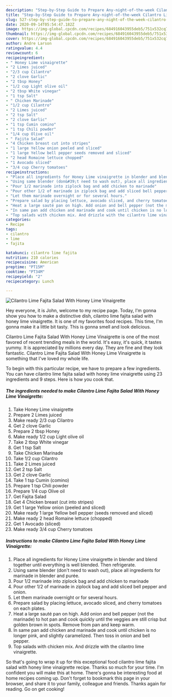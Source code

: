 ```yaml
---
description: "Step-by-Step Guide to Prepare Any-night-of-the-week Cilantro Lime Fajita Salad With Honey Lime Vinaigrette"
title: "Step-by-Step Guide to Prepare Any-night-of-the-week Cilantro Lime Fajita Salad With Honey Lime Vinaigrette"
slug: 527-step-by-step-guide-to-prepare-any-night-of-the-week-cilantro-lime-fajita-salad-with-honey-lime-vinaigrette
date: 2020-09-14T05:54:47.182Z
image: https://img-global.cpcdn.com/recipes/684916043955deb5/751x532cq70/cilantro-lime-fajita-salad-with-honey-lime-vinaigrette-recipe-main-photo.jpg
thumbnail: https://img-global.cpcdn.com/recipes/684916043955deb5/751x532cq70/cilantro-lime-fajita-salad-with-honey-lime-vinaigrette-recipe-main-photo.jpg
cover: https://img-global.cpcdn.com/recipes/684916043955deb5/751x532cq70/cilantro-lime-fajita-salad-with-honey-lime-vinaigrette-recipe-main-photo.jpg
author: Andre Larson
ratingvalue: 4.4
reviewcount: 6
recipeingredient:
- " Honey Lime vinaigrette"
- "2 Limes juiced"
- "2/3 cup Cilantro"
- "2 clove Garlic"
- "2 tbsp Honey"
- "1/2 cup Light olive oil"
- "2 tbsp White vinegar"
- "1 tsp Salt"
- " Chicken Marinade"
- "1/2 cup Cilantro"
- "2 Limes juiced"
- "2 tsp Salt"
- "2 clove Garlic"
- "1 tsp Cumin comino"
- "1 tsp Chili powder"
- "1/4 cup Olive oil"
- " Fajita Salad"
- "4 Chicken breast cut into stripes"
- "1 large Yellow onion peeled and sliced"
- "1 large Yellow bell pepper seeds removed and sliced"
- "2 head Romaine lettuce chopped"
- "1 Avocado sliced"
- "3/4 cup Cherry tomatoes"
recipeinstructions:
- "Place all ingredients for Honey Lime vinaigrette in blender and blend together until everything is well blended. Then refrigerate."
- "Using same blender (don&#39;t need to wash out), place all ingredients for marinade in blender and purée."
- "Pour 1/2 marinade into ziplock bag and add chicken to marinade"
- "Pour other 1/2 of marinade in ziplock bag and add sliced bell pepper and onion."
- "Let them marinade overnight or for several hours."
- "Prepare salad by placing lettuce, avocado sliced, and cherry tomatoes on each plates."
- "Heat a large sauté pan on high. Add onion and bell pepper (not the marinade) to hot pan and cook quickly until the veggies are still crisp but golden brown in spots. Remove from pan and keep warm."
- "In same pan add chicken and marinade and cook until chicken is no longer pink, and slightly caramelized. Then toss in onion and bell pepper."
- "Top salads with chicken mix. And drizzle with the cilantro lime vinaigrette."
categories:
- Recipe
tags:
- cilantro
- lime
- fajita

katakunci: cilantro lime fajita 
nutrition: 210 calories
recipecuisine: American
preptime: "PT15M"
cooktime: "PT34M"
recipeyield: "2"
recipecategory: Lunch

---
```



![Cilantro Lime Fajita Salad With Honey Lime Vinaigrette](https://img-global.cpcdn.com/recipes/684916043955deb5/751x532cq70/cilantro-lime-fajita-salad-with-honey-lime-vinaigrette-recipe-main-photo.jpg)

Hey everyone, it is John, welcome to my recipe page. Today, I'm gonna show you how to make a distinctive dish, cilantro lime fajita salad with honey lime vinaigrette. It is one of my favorites food recipes. This time, I'm gonna make it a little bit tasty. This is gonna smell and look delicious.

Cilantro Lime Fajita Salad With Honey Lime Vinaigrette is one of the most favored of recent trending meals in the world. It's easy, it's quick, it tastes yummy. It is appreciated by millions every day. They are fine and they look fantastic. Cilantro Lime Fajita Salad With Honey Lime Vinaigrette is something that I've loved my whole life.




To begin with this particular recipe, we have to prepare a few ingredients. You can have cilantro lime fajita salad with honey lime vinaigrette using 23 ingredients and 9 steps. Here is how you cook that.

<!--inarticleads1-->

##### The ingredients needed to make Cilantro Lime Fajita Salad With Honey Lime Vinaigrette:

1. Take  Honey Lime vinaigrette
1. Prepare 2 Limes juiced
1. Make ready 2/3 cup Cilantro
1. Get 2 clove Garlic
1. Prepare 2 tbsp Honey
1. Make ready 1/2 cup Light olive oil
1. Take 2 tbsp White vinegar
1. Get 1 tsp Salt
1. Take  Chicken Marinade
1. Take 1/2 cup Cilantro
1. Take 2 Limes juiced
1. Get 2 tsp Salt
1. Get 2 clove Garlic
1. Take 1 tsp Cumin (comino)
1. Prepare 1 tsp Chili powder
1. Prepare 1/4 cup Olive oil
1. Get  Fajita Salad
1. Get 4 Chicken breast (cut into stripes)
1. Get 1 large Yellow onion (peeled and sliced)
1. Make ready 1 large Yellow bell pepper (seeds removed and sliced)
1. Make ready 2 head Romaine lettuce (chopped)
1. Get 1 Avocado (sliced)
1. Make ready 3/4 cup Cherry tomatoes




<!--inarticleads2-->

##### Instructions to make Cilantro Lime Fajita Salad With Honey Lime Vinaigrette:

1. Place all ingredients for Honey Lime vinaigrette in blender and blend together until everything is well blended. Then refrigerate.
1. Using same blender (don&#39;t need to wash out), place all ingredients for marinade in blender and purée.
1. Pour 1/2 marinade into ziplock bag and add chicken to marinade
1. Pour other 1/2 of marinade in ziplock bag and add sliced bell pepper and onion.
1. Let them marinade overnight or for several hours.
1. Prepare salad by placing lettuce, avocado sliced, and cherry tomatoes on each plates.
1. Heat a large sauté pan on high. Add onion and bell pepper (not the marinade) to hot pan and cook quickly until the veggies are still crisp but golden brown in spots. Remove from pan and keep warm.
1. In same pan add chicken and marinade and cook until chicken is no longer pink, and slightly caramelized. Then toss in onion and bell pepper.
1. Top salads with chicken mix. And drizzle with the cilantro lime vinaigrette.




So that's going to wrap it up for this exceptional food cilantro lime fajita salad with honey lime vinaigrette recipe. Thanks so much for your time. I'm confident you will make this at home. There's gonna be interesting food at home recipes coming up. Don't forget to bookmark this page in your browser, and share it to your family, colleague and friends. Thanks again for reading. Go on get cooking!
